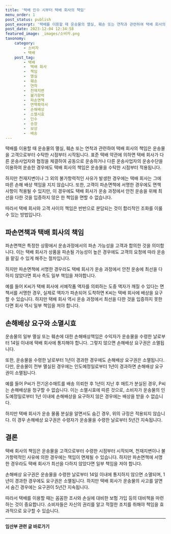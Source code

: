 ```yaml
---
title: '택배 인수 시부터 택배 회사의 책임'
menu_order: 1
post_status: publish
post_excerpt: '택배를 이용할 때 운송물의 멸실, 훼손 또는 연착과 관련하여 택배 회사의 책임은 운송물을 고객으로부터 수탁한 시점부터 시작됩니다. 표준 택배 약관에 의하면 택배 회사가 다른 운송사업자와 협정을 체결하여 공동으로 운송하거나 다른 운송사업자의 운송수단을 이용하여 운송한 경우에도 택배 회사의 책임은 운송물을 수탁한 시점부터 적용됩니다.'
post_date: 2023-12-04 12:34:58
featured_image: _images/소비자.png
taxonomy:
    category:
        - 소비자
        - 택배
    post_tag:
        - 택배
        -  택배 회사
        -  책임
        -  멸실
        -  훼손
        -  연착
        -  천재지변
        -  불가항력
        -  파손면책
        -  면책확약서
        -  손해배상
        -  소멸시효
        -  인수
        -  송장
        -  보상
        -  배송
---
```



택배를 이용할 때 운송물의 멸실, 훼손 또는 연착과 관련하여 택배 회사의 책임은 운송물을 고객으로부터 수탁한 시점부터 시작됩니다. 표준 택배 약관에 의하면 택배 회사가 다른 운송사업자와 협정을 체결하여 공동으로 운송하거나 다른 운송사업자의 운송수단을 이용하여 운송한 경우에도 택배 회사의 책임은 운송물을 수탁한 시점부터 적용됩니다.

하지만 천재지변이나 그 외의 불가항력적인 사유가 발생한 경우에는 택배 회사는 그에 따른 손해 배상 책임을 지지 않습니다. 또한, 고객이 파손면책에 서명한 경우에도 면책 사항이 적용될 수 있지만, 이 경우에도 택배 회사가 운송 과정에서 안전 운송을 위해 최선을 다한 것을 입증하지 않은 한 책임을 면할 수 없습니다.

따라서 택배 회사와 고객 사이의 책임은 반반으로 분담되는 것이 합리적인 조화를 이룰 수 있는 방법입니다.

## 파손면책과 택배 회사의 책임

파손면책은 특정한 상황에서 운송과정에서의 파손 가능성을 고객과 합의한 것을 의미합니다. 이는 택배 회사가 상품을 파손될 가능성이 높은 경우에도 고객의 요청에 따라 운송을 맡길 수 있게 해주는 절차입니다.

하지만 파손면책에 서명한 경우라도 택배 회사가 운송 과정에서 안전 운송에 최선을 다하지 않았다면 회사 측도 일부 책임을 져야합니다.

예를 들어 K씨가 택배 회사에 서예작품 액자를 의뢰하는 도중 액자가 깨질 수 있다는 면책서를 서명한 경우, 실제로 액자가 파손되어 도착하면 K씨는 택배 회사에 배상을 요구할 수 있습니다. 하지만 택배 회사 역시 운송 과정에서 최선을 다한 것을 입증하지 못한다면 회사 역시 일부 책임을 져야 합니다.

## 손해배상 요구와 소멸시효

운송물의 일부 멸실 또는 훼손에 대한 손해배상책임은 수익자가 운송물을 수령한 날로부터 14일 이내에 택배 회사에 통지해야 합니다. 그렇지 않으면 손해배상 요구권은 소멸됩니다.

또한, 운송물을 수령한 날로부터 1년이 경과한 경우에도 손해배상 요구권은 소멸됩니다. 다만, 운송물이 전부 멸실된 경우에는 인도예정일로부터 1년이 경과하면 손해배상 요구권이 소멸됩니다.

예를 들어 P씨가 전기온수매트를 배송 의뢰한 후 1년이 지난 후 매트가 분실된 경우, P씨는 손해배상을 청구할 수 없습니다. 이는 소멸시효에 따른 것으로, 소비자가 운송물의 인도예정일로부터 1년 이내에 손해배상을 요구하지 않은 경우에는 배상을 받을 수 없습니다.

하지만 택배 회사가 운송 물품 분실을 알면서도 숨긴 경우, 위의 규정은 적용되지 않습니다. 이 경우 손해배상 요구권은 수령자가 운송물을 수령한 날로부터 5년간 지속됩니다.

## 결론

택배 회사의 책임은 운송물을 고객으로부터 수령한 시점부터 시작되며, 천재지변이나 불가항력적인 사유에 의한 경우에는 책임이 면제될 수 있습니다. 하지만 파손면책에 서명한 경우라도 택배 회사가 최선을 다하지 않았다면 일부 책임을 져야 합니다.

손해배상 요구권은 운송물을 수령한 날로부터 14일 이내에 통지하지 않으면 소멸되며, 1년이 경과한 경우에도 요구권은 소멸됩니다. 하지만 택배 회사가 운송물의 사고를 알면서 숨긴 경우에는 요구권이 5년간 지속됩니다.

따라서 택배를 이용할 때는 꼼꼼한 조사와 손실에 대비한 보험 가입 등의 대비책을 마련하는 것이 중요합니다. 소비자들은 자신의 권리를 알고 적절한 조치를 취해야 책임을 효과적으로 요구할 수 있습니다.
<!-- wp:separator -->
<hr class="wp-block-separator has-alpha-channel-opacity"/>
<!-- /wp:separator -->

<!-- wp:group {"backgroundColor":"base","layout":{"type":"constrained"}} -->
<div class="wp-block-group has-base-background-color has-background"><!-- wp:paragraph {"align":"center","fontSize":"medium"} -->
<p class="has-text-align-center has-large-font-size"><strong>임산부 관련 글 바로가기</strong></p>
<!-- /wp:paragraph -->


<!-- wp:latest-posts
{"categories":[{"id":22654,"count":19,"description":"","link":"https://uknowlaw.com/category/%ec%9e%84%ec%82%b0%eb%b6%80/","name":"임산부","slug":"임산부","taxonomy":"category","parent":0,"meta":[],"_links":{"self":[{"href":"https://uknowlaw.com/wp-json/wp/v2/categories/22654"}],"collection":[{"href":"https://uknowlaw.com/wp-json/wp/v2/categories"}],"about":[{"href":"https://uknowlaw.com/wp-json/wp/v2/taxonomies/category"}],"wp:post_type":[{"href":"https://uknowlaw.com/wp-json/wp/v2/posts?categories=22654"}],"curies":[{"name":"wp","href":"https://api.w.org/{rel}","templated":true}]}}],"postsToShow":100,"excerptLength":28,"postLayout":"grid","columns":2,"featuredImageAlign":"left","featuredImageSizeSlug":"large","fontSize":"small"} /--></div>
<!-- /wp:group -->